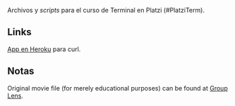Archivos y _scripts_ para el curso de Terminal en Platzi (#PlatziTerm).

## Links
[App en Heroku](https://guarded-dusk-89606.herokuapp.com/messages) para curl.

## Notas
Original movie file (for merely educational purposes) can be found at [Group Lens](http://grouplens.org).
